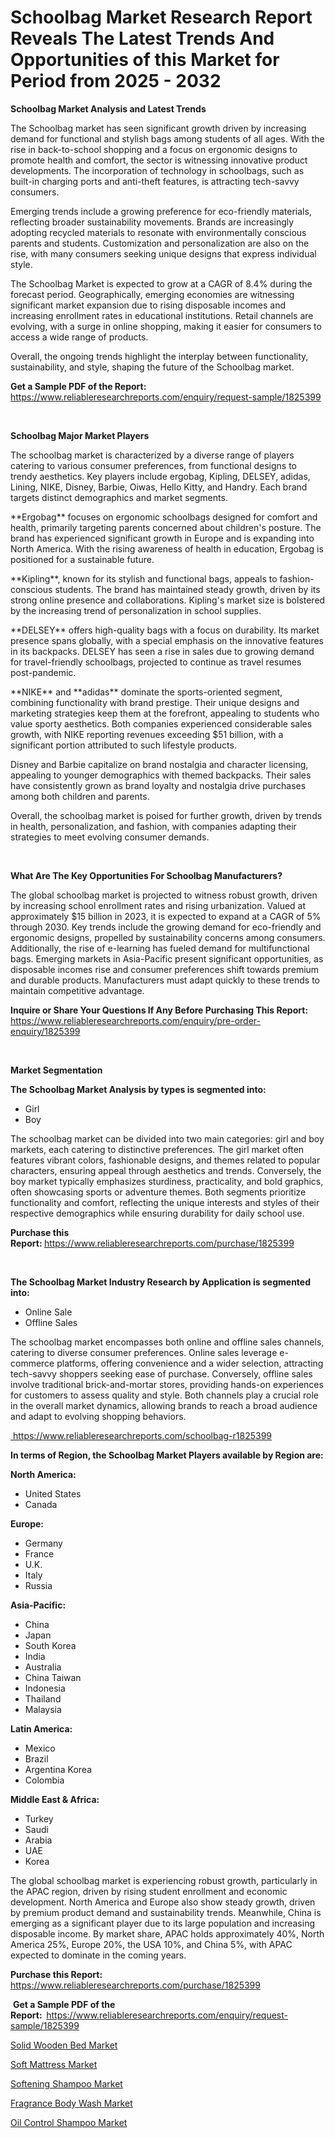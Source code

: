 <p><h1>Schoolbag Market Research Report Reveals The Latest Trends And Opportunities of this Market for Period from 2025 - 2032</h1></p><p><strong>Schoolbag Market Analysis and Latest Trends</strong></p>
<p><p>The Schoolbag market has seen significant growth driven by increasing demand for functional and stylish bags among students of all ages. With the rise in back-to-school shopping and a focus on ergonomic designs to promote health and comfort, the sector is witnessing innovative product developments. The incorporation of technology in schoolbags, such as built-in charging ports and anti-theft features, is attracting tech-savvy consumers.</p><p>Emerging trends include a growing preference for eco-friendly materials, reflecting broader sustainability movements. Brands are increasingly adopting recycled materials to resonate with environmentally conscious parents and students. Customization and personalization are also on the rise, with many consumers seeking unique designs that express individual style.</p><p>The Schoolbag Market is expected to grow at a CAGR of 8.4% during the forecast period. Geographically, emerging economies are witnessing significant market expansion due to rising disposable incomes and increasing enrollment rates in educational institutions. Retail channels are evolving, with a surge in online shopping, making it easier for consumers to access a wide range of products. </p><p>Overall, the ongoing trends highlight the interplay between functionality, sustainability, and style, shaping the future of the Schoolbag market.</p></p>
<p><strong>Get a Sample PDF of the Report:&nbsp;</strong> <a href="https://www.reliableresearchreports.com/enquiry/request-sample/1825399?utm_campaign=9&utm_medium=2&utm_source=Github&utm_content=ia&utm_term=07022025&utm_id=schoolbag">https://www.reliableresearchreports.com/enquiry/request-sample/1825399</a></p>
<p>&nbsp;</p>
<p><strong>Schoolbag Major Market Players</strong></p>
<p><p>The schoolbag market is characterized by a diverse range of players catering to various consumer preferences, from functional designs to trendy aesthetics. Key players include ergobag, Kipling, DELSEY, adidas, Lining, NIKE, Disney, Barbie, Oiwas, Hello Kitty, and Handry. Each brand targets distinct demographics and market segments.</p><p>**Ergobag** focuses on ergonomic schoolbags designed for comfort and health, primarily targeting parents concerned about children's posture. The brand has experienced significant growth in Europe and is expanding into North America. With the rising awareness of health in education, Ergobag is positioned for a sustainable future.</p><p>**Kipling**, known for its stylish and functional bags, appeals to fashion-conscious students. The brand has maintained steady growth, driven by its strong online presence and collaborations. Kipling's market size is bolstered by the increasing trend of personalization in school supplies.</p><p>**DELSEY** offers high-quality bags with a focus on durability. Its market presence spans globally, with a special emphasis on the innovative features in its backpacks. DELSEY has seen a rise in sales due to growing demand for travel-friendly schoolbags, projected to continue as travel resumes post-pandemic.</p><p>**NIKE** and **adidas** dominate the sports-oriented segment, combining functionality with brand prestige. Their unique designs and marketing strategies keep them at the forefront, appealing to students who value sporty aesthetics. Both companies experienced considerable sales growth, with NIKE reporting revenues exceeding $51 billion, with a significant portion attributed to such lifestyle products.</p><p>Disney and Barbie capitalize on brand nostalgia and character licensing, appealing to younger demographics with themed backpacks. Their sales have consistently grown as brand loyalty and nostalgia drive purchases among both children and parents.</p><p>Overall, the schoolbag market is poised for further growth, driven by trends in health, personalization, and fashion, with companies adapting their strategies to meet evolving consumer demands.</p></p>
<p>&nbsp;</p>
<p><strong>What Are The Key Opportunities For Schoolbag Manufacturers?</strong></p>
<p><p>The global schoolbag market is projected to witness robust growth, driven by increasing school enrollment rates and rising urbanization. Valued at approximately $15 billion in 2023, it is expected to expand at a CAGR of 5% through 2030. Key trends include the growing demand for eco-friendly and ergonomic designs, propelled by sustainability concerns among consumers. Additionally, the rise of e-learning has fueled demand for multifunctional bags. Emerging markets in Asia-Pacific present significant opportunities, as disposable incomes rise and consumer preferences shift towards premium and durable products. Manufacturers must adapt quickly to these trends to maintain competitive advantage.</p></p>
<p><strong>Inquire or Share Your Questions If Any Before Purchasing This Report:</strong> <a href="https://www.reliableresearchreports.com/enquiry/pre-order-enquiry/1825399?utm_campaign=9&utm_medium=2&utm_source=Github&utm_content=ia&utm_term=07022025&utm_id=schoolbag">https://www.reliableresearchreports.com/enquiry/pre-order-enquiry/1825399</a></p>
<p>&nbsp;</p>
<p><strong>Market Segmentation</strong></p>
<p><strong>The Schoolbag Market Analysis by types is segmented into:</strong></p>
<p><ul><li>Girl</li><li>Boy</li></ul></p>
<p><p>The schoolbag market can be divided into two main categories: girl and boy markets, each catering to distinctive preferences. The girl market often features vibrant colors, fashionable designs, and themes related to popular characters, ensuring appeal through aesthetics and trends. Conversely, the boy market typically emphasizes sturdiness, practicality, and bold graphics, often showcasing sports or adventure themes. Both segments prioritize functionality and comfort, reflecting the unique interests and styles of their respective demographics while ensuring durability for daily school use.</p></p>
<p><strong>Purchase this Report:&nbsp;</strong><a href="https://www.reliableresearchreports.com/purchase/1825399?utm_campaign=9&utm_medium=2&utm_source=Github&utm_content=ia&utm_term=07022025&utm_id=schoolbag">https://www.reliableresearchreports.com/purchase/1825399</a></p>
<p>&nbsp;</p>
<p><strong>The Schoolbag Market Industry Research by Application is segmented into:</strong></p>
<p><ul><li>Online Sale</li><li>Offline Sales</li></ul></p>
<p><p>The schoolbag market encompasses both online and offline sales channels, catering to diverse consumer preferences. Online sales leverage e-commerce platforms, offering convenience and a wider selection, attracting tech-savvy shoppers seeking ease of purchase. Conversely, offline sales involve traditional brick-and-mortar stores, providing hands-on experiences for customers to assess quality and style. Both channels play a crucial role in the overall market dynamics, allowing brands to reach a broad audience and adapt to evolving shopping behaviors.</p></p>
<p><a href="https://www.reliableresearchreports.com/schoolbag-r1825399?utm_campaign=9&utm_medium=2&utm_source=Github&utm_content=ia&utm_term=07022025&utm_id=schoolbag">&nbsp;https://www.reliableresearchreports.com/schoolbag-r1825399</a></p>
<p><strong>In terms of Region, the Schoolbag Market Players available by Region are:</strong></p>
<p>
    <p> <strong> North America: </strong>
        <ul>
            <li>United States</li>
            <li>Canada</li>
        </ul>
        </p> 
    <p> <strong> Europe: </strong>
        <ul>
            <li>Germany</li>
            <li>France</li>
            <li>U.K.</li>
            <li>Italy</li>
            <li>Russia</li>
        </ul>
        </p> 
    <p> <strong> Asia-Pacific: </strong>
        <ul>
            <li>China</li>
            <li>Japan</li>
            <li>South Korea</li>
            <li>India</li>
            <li>Australia</li>
            <li>China Taiwan</li>
            <li>Indonesia</li>
            <li>Thailand</li>
            <li>Malaysia</li>
        </ul>
        </p> 
    <p> <strong> Latin America: </strong>
        <ul>
            <li>Mexico</li>
            <li>Brazil</li>
            <li>Argentina Korea</li>
            <li>Colombia</li>
        </ul>
        </p> 
    <p> <strong> Middle East & Africa: </strong>
        <ul>
            <li>Turkey</li>
            <li>Saudi</li>
            <li>Arabia</li>
            <li>UAE</li>
            <li>Korea</li>
        </ul>
    </p>
    </p>
<p><p>The global schoolbag market is experiencing robust growth, particularly in the APAC region, driven by rising student enrollment and economic development. North America and Europe also show steady growth, driven by premium product demand and sustainability trends. Meanwhile, China is emerging as a significant player due to its large population and increasing disposable income. By market share, APAC holds approximately 40%, North America 25%, Europe 20%, the USA 10%, and China 5%, with APAC expected to dominate in the coming years.</p></p>
<p><strong>Purchase this Report: </strong><a href="https://www.reliableresearchreports.com/purchase/1825399?utm_campaign=9&utm_medium=2&utm_source=Github&utm_content=ia&utm_term=07022025&utm_id=schoolbag">https://www.reliableresearchreports.com/purchase/1825399</a></p>
<p>&nbsp;<strong>Get a Sample PDF of the Report:&nbsp;&nbsp;</strong><a href="https://www.reliableresearchreports.com/enquiry/request-sample/1825399?utm_campaign=9&utm_medium=2&utm_source=Github&utm_content=ia&utm_term=07022025&utm_id=schoolbag">https://www.reliableresearchreports.com/enquiry/request-sample/1825399</a></p>
<p><strong></strong></p>
<p><p><a href="https://github.com/jamastodola515/Market-Research-Report-List-1/blob/main/solid-wooden-bed-market.md?utm_campaign=9&utm_medium=2&utm_source=Github&utm_content=ia&utm_term=07022025&utm_id=schoolbag">Solid Wooden Bed Market</a></p><p><a href="https://github.com/organophelia8282/Market-Research-Report-List-1/blob/main/soft-mattress-market.md?utm_campaign=9&utm_medium=2&utm_source=Github&utm_content=ia&utm_term=07022025&utm_id=schoolbag">Soft Mattress Market</a></p><p><a href="https://github.com/savannabyun726/Market-Research-Report-List-1/blob/main/softening-shampoo-market.md?utm_campaign=9&utm_medium=2&utm_source=Github&utm_content=ia&utm_term=07022025&utm_id=schoolbag">Softening Shampoo Market</a></p><p><a href="https://github.com/ulyssacrayne00231/Market-Research-Report-List-1/blob/main/fragrance-body-wash-market.md?utm_campaign=9&utm_medium=2&utm_source=Github&utm_content=ia&utm_term=07022025&utm_id=schoolbag">Fragrance Body Wash Market</a></p><p><a href="https://github.com/danikabiele541/Market-Research-Report-List-1/blob/main/oil-control-shampoo-market.md?utm_campaign=9&utm_medium=2&utm_source=Github&utm_content=ia&utm_term=07022025&utm_id=schoolbag">Oil Control Shampoo Market</a></p></p>